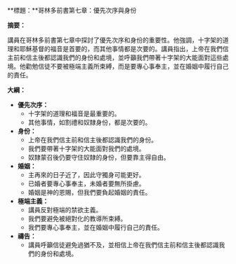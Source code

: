 **標題：**哥林多前書第七章：優先次序與身份

**摘要：**

講員在哥林多前書第七章中探討了優先次序和身份的重要性。他強調，十字架的道理和耶穌基督的福音是首要的，而其他事情都是次要的。講員指出，上帝在我們信主前和信主後都認識我們的身份和處境，並呼籲我們帶著十字架的大能面對這些處境。他勸勉信徒不要被極端主義所束縛，而是要專心事奉主，並在婚姻中履行自己的責任。

**大綱：**

* **優先次序：**
    * 十字架的道理和福音是最重要的。
    * 其他事情，如割禮和奴隸身份，都是次要的。
* **身份：**
    * 上帝在我們信主前和信主後都認識我們的身份。
    * 我們要帶著十字架的大能面對我們的處境。
    * 奴隸蒙召後仍要守住奴隸的身份，但要靠主得自由。
* **婚姻：**
    * 主再來的日子近了，因此守獨身可能更好。
    * 已婚者要專心事奉主，未婚者要無所掛慮。
    * 婚姻是神的恩賜，但我們要負起婚姻的責任。
* **極端主義：**
    * 講員反對極端的禁欲主義。
    * 我們要避免被絕對化的教導所束縛。
    * 我們要專心事奉主，並在婚姻中履行自己的責任。
* **禱告：**
    * 講員呼籲信徒避免過猶不及，並相信上帝在我們信主前和信主後都認識我們的身份和處境。